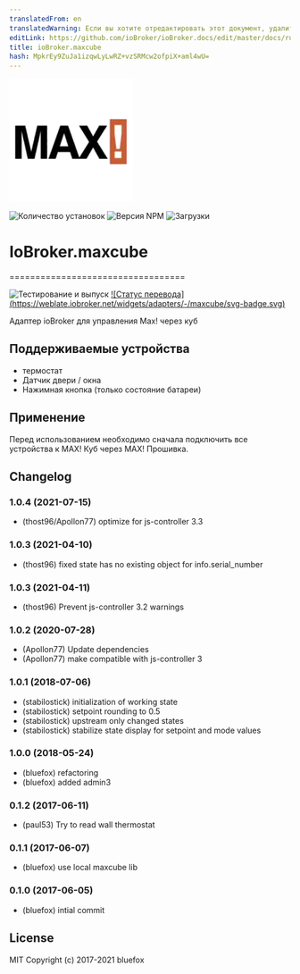 ```yaml
---
translatedFrom: en
translatedWarning: Если вы хотите отредактировать этот документ, удалите поле «translationFrom», в противном случае этот документ будет снова автоматически переведен
editLink: https://github.com/ioBroker/ioBroker.docs/edit/master/docs/ru/adapterref/iobroker.maxcube/README.md
title: ioBroker.maxcube
hash: MpkrEy9ZuJa1izqwLyLwRZ+vzSRMcw2ofpiX+aml4wU=
---
```

![Логотип](../../../en/adapterref/iobroker.maxcube/admin/maxcube.png)

![Количество установок](http://iobroker.live/badges/maxcube-stable.svg)
![Версия NPM](http://img.shields.io/npm/v/iobroker.maxcube.svg)
![Загрузки](https://img.shields.io/npm/dm/iobroker.maxcube.svg)

# IoBroker.maxcube
==================================

![Тестирование и выпуск](https://github.com/ioBroker/ioBroker.maxcube/workflows/Test%20and%20Release/badge.svg) [![Статус перевода] (https://weblate.iobroker.net/widgets/adapters/-/maxcube/svg-badge.svg)](https://weblate.iobroker.net/engage/adapters/?utm_source=widget)

Адаптер ioBroker для управления Max! через куб

## Поддерживаемые устройства
- термостат
- Датчик двери / окна
- Нажимная кнопка (только состояние батареи)

## Применение
Перед использованием необходимо сначала подключить все устройства к MAX! Куб через MAX! Прошивка.

## Changelog

### 1.0.4 (2021-07-15)
* (thost96/Apollon77) optimize for js-controller 3.3

### 1.0.3 (2021-04-10)
* (thost96) fixed state has no existing object for info.serial_number

### 1.0.3 (2021-04-11)
* (thost96) Prevent js-controller 3.2 warnings

### 1.0.2 (2020-07-28)
* (Apollon77) Update dependencies
* (Apollon77) make compatible with js-controller 3

### 1.0.1 (2018-07-06)
* (stabilostick) initialization of working state
* (stabilostick) setpoint rounding to 0.5
* (stabilostick) upstream only changed states
* (stabilostick) stabilize state display for setpoint and mode values

### 1.0.0 (2018-05-24)
* (bluefox) refactoring
* (bluefox) added admin3

### 0.1.2 (2017-06-11)
* (paul53) Try to read wall thermostat

### 0.1.1 (2017-06-07)
* (bluefox) use local maxcube lib

### 0.1.0 (2017-06-05)
* (bluefox) intial commit

## License

MIT Copyright (c) 2017-2021 bluefox